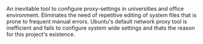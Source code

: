 An inevitable tool to configure proxy-settings in universities and office environment.
Eliminates the need of repetitive editing of system files that is prone to frequent manual errors.
Ubuntu's default network proxy tool is inefficient and fails to configure system wide settings and thats the reason for this project's existence.